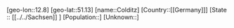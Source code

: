 ﻿---
location: [51.13,12.8]
type: City
tags:
- geo/City


SpocWebEntityId: 29640
isDeleted: false
confidential: public

---
[geo-lon::12.8]
[geo-lat::51.13]
[name::Colditz]
[Country::[[Germany]]]
[State :: [[../../Sachsen]] ]
[Population::]
[Unknown::]

